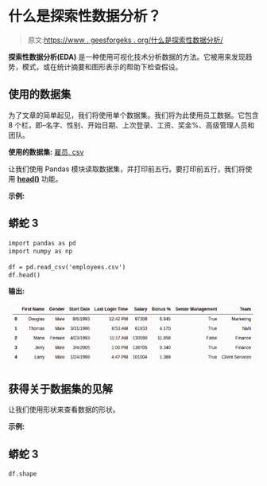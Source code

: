 # 什么是探索性数据分析？

> 原文:[https://www . geesforgeks . org/什么是探索性数据分析/](https://www.geeksforgeeks.org/what-is-exploratory-data-analysis/)

**探索性数据分析(EDA)** 是一种使用可视化技术分析数据的方法。它被用来发现趋势，模式，或在统计摘要和图形表示的帮助下检查假设。

## 使用的数据集

为了文章的简单起见，我们将使用单个数据集。我们将为此使用员工数据。它包含 8 个栏，即–名字、性别、开始日期、上次登录、工资、奖金%、高级管理人员和团队。

**使用的数据集:** [雇员. csv](https://media.geeksforgeeks.org/wp-content/uploads/employees.csv)

让我们使用 Pandas 模块读取数据集，并打印前五行。要打印前五行，我们将使用 [**head()**](https://www.geeksforgeeks.org/python-pandas-dataframe-series-head-method/) 功能。

**示例:**

## 蟒蛇 3

```
import pandas as pd
import numpy as np

df = pd.read_csv('employees.csv')
df.head()
```

**输出:**

![EDA read csv](img/eb71f1d924898b5923b5896f7c9ec6c1.png)

## 获得关于数据集的见解

让我们使用形状来查看数据的形状。

**示例:**

## 蟒蛇 3

```
df.shape
```